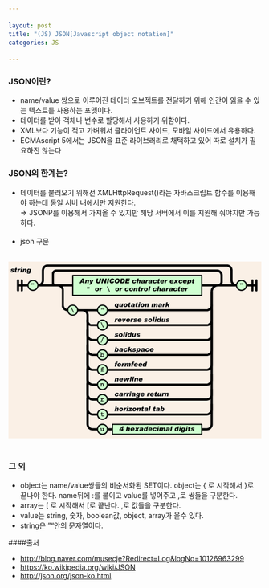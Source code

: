 ```yaml
---

layout: post
title: "(JS) JSON[Javascript object notation]"
categories: JS

---
```


### JSON이란?

* name/value 쌍으로 이루어진 데이터 오브젝트를 전달하기 위해 인간이 읽을 수 있는 텍스트를 사용하는 포맷이다.
* 데이터를 받아 객체나 변수로 할당해서 사용하기 위함이다.
* XML보다 기능이 적고 가벼워서 클라이언트 사이드, 모바일 사이드에서 유용하다.
* ECMAscript 5에서는 JSON을 표준 라이브러리로 채택하고 있어 따로 설치가 필요하진 않는다

### JSON의 한계는?
* 데이터를 불러오기 위해선 XMLHttpRequest()라는 자바스크립트 함수를 이용해야 하는데 동일 서버 내에서만 지원한다.<br/>⇒ JSONP를 이용해서 가져올 수 있지만 해당 서버에서 이를 지원해 줘야지만 가능하다.<br/><br/>
* json 구문<br/><br/>
<img src = '/post_img/201702/02/json.png'/>
<br/><br/>

### 그 외
* object는 name/value쌍들의 비순서화된 SET이다. object는 { 로 시작해서 }로 끝나야 한다. name뒤에 :를 붙이고 value를 넣어주고 ,로 쌍들을 구분한다.
* array는 [ 로 시작해서 [로 끝난다. ,로 값들을 구분한다.
* value는 string, 숫자, boolean값, object, array가 올수 있다.
* string은 ”“안의 문자열이다.

####출처
* http://blog.naver.com/musecje?Redirect=Log&logNo=10126963299
* https://ko.wikipedia.org/wiki/JSON
* http://json.org/json-ko.html
